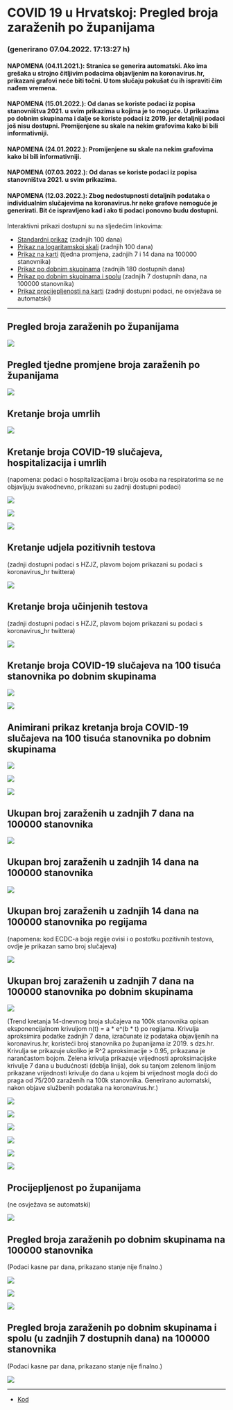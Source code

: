 # COVID 19 u Hrvatskoj: Pregled broja zaraženih po županijama

### (generirano 07.04.2022. 17:13:27 h)

#### NAPOMENA (04.11.2021.): Stranica se generira automatski. Ako ima grešaka u strojno čitljivim podacima objavljenim na koronavirus.hr, prikazani grafovi neće biti točni. U tom slučaju pokušat ću ih ispraviti čim nađem vremena.

#### NAPOMENA (15.01.2022.): Od danas se koriste podaci iz popisa stanovništva 2021. u svim prikazima u kojima je to moguće. U prikazima po dobnim skupinama i dalje se koriste podaci iz 2019. jer detaljniji podaci još nisu dostupni. Promijenjene su skale na nekim grafovima kako bi bili informativniji.

#### NAPOMENA (24.01.2022.): Promijenjene su skale na nekim grafovima kako bi bili informativniji.

#### NAPOMENA (07.03.2022.): Od danas se koriste podaci iz popisa stanovništva 2021. u svim prikazima.

#### NAPOMENA (12.03.2022.): Zbog nedostupnosti detaljnih podataka o individualnim slučajevima na koronavirus.hr neke grafove nemoguće je generirati. Bit će ispravljeno kad i ako ti podaci ponovno budu dostupni.

Interaktivni prikazi dostupni su na sljedećim linkovima:

- [Standardni prikaz](html/index.html) (zadnjih 100 dana)
- [Prikaz na logaritamskoj skali](html/index_log.html) (zadnjih 100 dana)
- [Prikaz na karti](html/index_map.html) (tjedna promjena, zadnjih 7 i 14 dana na 100000 stanovnika)
- [Prikaz po dobnim skupinama](html/index_per_age.html) (zadnjih 180 dostupnih dana)
- [Prikaz po dobnim skupinama i spolu](html/index_pyramid.html) (zadnjih 7 dostupnih dana, na 100000 stanovnika)
- [Prikaz procijepljenosti na karti](html/index_vaccination.html) (zadnji dostupni podaci, ne osvježava se automatski)

-----

## Pregled broja zaraženih po županijama

![](img/2022_04_06_line_plots.png)

## Pregled tjedne promjene broja zaraženih po županijama

![](img/2022_04_06_map.png)

## Kretanje broja umrlih

![](img/2022_04_06_deaths_shaded.png)

## Kretanje broja COVID-19 slučajeva, hospitalizacija i umrlih

(napomena: podaci o hospitalizacijama i broju osoba na respiratorima se ne objavljuju svakodnevno, prikazani su zadnji dostupni podaci)

![](img/2022_04_06_cases_hospitalisations_deaths.png)

![](img/2022_04_06_cases_hospitalisations_deaths_log.png)

![](img/2022_04_06_cases_hospitalisations_deaths_log_age.png)

## Kretanje udjela pozitivnih testova

(zadnji dostupni podaci s HZJZ, plavom bojom prikazani su podaci s koronavirus_hr twittera)

![](img/2022_04_06_percentage_positive_tests.png)

## Kretanje broja učinjenih testova

(zadnji dostupni podaci s HZJZ, plavom bojom prikazani su podaci s koronavirus_hr twittera)

![](img/2022_04_06_num_tests.png)

## Kretanje broja COVID-19 slučajeva na 100 tisuća stanovnika po dobnim skupinama

![](img/2022_04_06_cases_per_age_group_lines.png)

![](img/2022_04_06_cases_per_age_group_lines_log.png)

## Animirani prikaz kretanja broja COVID-19 slučajeva na 100 tisuća stanovnika po dobnim skupinama

![](img/2022_04_06anim_aug_1200.gif)

![](img/anim_cases_2022_04_06_vs_2020.gif)

![](img/2022_04_06all_counties_dots.png)

## Ukupan broj zaraženih u zadnjih 7 dana na 100000 stanovnika

![](img/2022_04_06_map_7_day_per_100k.png)

## Ukupan broj zaraženih u zadnjih 14 dana na 100000 stanovnika

![](img/2022_04_06_map_14_day_per_100k.png)

## Ukupan broj zaraženih u zadnjih 14 dana na 100000 stanovnika po regijama

(napomena: kod ECDC-a boja regije ovisi i o postotku pozitivnih testova, ovdje je prikazan samo broj slučajeva)

![](img/2022_04_06_map_14_day_per_100k_region.png)

## Ukupan broj zaraženih u zadnjih 7 dana na 100000 stanovnika po dobnim skupinama

![](img/2022_04_06_map_7_day_per_100k_age_groups.png)

(Trend kretanja 14-dnevnog broja slučajeva na 100k stanovnika opisan eksponencijalnom krivuljom n(t) = a * e^(b * t) po regijama. Krivulja aproksimira podatke zadnjih 7 dana, izračunate iz podataka objavljenih na koronavirus.hr, koristeći broj stanovnika po županijama iz 2019. s dzs.hr. Krivulja se prikazuje ukoliko je R^2 aproksimacije > 0.95, prikazana je narančastom bojom. Zelena krivulja prikazuje vrijednosti aproksimacijske krivulje 7 dana u budućnosti (deblja linija), dok su tanjom zelenom linijom prikazane vrijednosti krivulje do dana u kojem bi vrijednost mogla doći do praga od 75/200 zaraženih na 100k stanovnika. Generirano automatski, nakon objave službenih podataka na koronavirus.hr.)

![](img/2022_04_06_current_Jadranska_Hrvatska.png)

![](img/2022_04_06_current_Panonska_Hrvatska.png)

![](img/2022_04_06_current_Grad_Zagreb.png)

![](img/2022_04_06_current_Sjeverna_Hrvatska.png)

![](img/2022_04_06_current_Republika_Hrvatska.png)

![](img/2022_04_06_cases_hospitalisations_deaths_Republika_Hrvatska.png)

## Procijepljenost po županijama

(ne osvježava se automatski)

![](img/2022_04_06_vaccination.png)

## Pregled broja zaraženih po dobnim skupinama na 100000 stanovnika

(Podaci kasne par dana, prikazano stanje nije finalno.)

![](img/2022_04_06_per_age_group.png)

![](img/2022_04_06_per_age_group_all_0.png)

![](img/2022_04_06_per_age_group_all_1.png)

## Pregled broja zaraženih po dobnim skupinama i spolu (u zadnjih 7 dostupnih dana) na 100000 stanovnika

(Podaci kasne par dana, prikazano stanje nije finalno.)

![](img/2022_04_06_pyramid.png)

-----

- [Kod](https://github.com/ppalasek/covid_plots_croatia)


